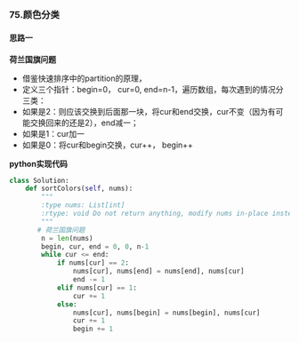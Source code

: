 ## 
### 75.颜色分类
#### 思路一
**荷兰国旗问题**
- 借鉴快速排序中的partition的原理，
- 定义三个指针：begin=0， cur=0, end=n-1，遍历数组，每次遇到的情况分三类：
- 如果是2：则应该交换到后面那一块，将cur和end交换，cur不变（因为有可能交换回来的还是2），end减一；
- 如果是1：cur加一
- 如果是0：将cur和begin交换，cur++， begin++

**python实现代码**
```python
class Solution:
    def sortColors(self, nums):
        """
        :type nums: List[int]
        :rtype: void Do not return anything, modify nums in-place instead.
        """
       # 荷兰国旗问题
        n = len(nums)
        begin, cur, end = 0, 0, n-1
        while cur <= end:
            if nums[cur] == 2:
                nums[cur], nums[end] = nums[end], nums[cur]
                end -= 1
            elif nums[cur] == 1:
                cur += 1
            else:
                nums[cur], nums[begin] = nums[begin], nums[cur]
                cur += 1
                begin += 1

```

